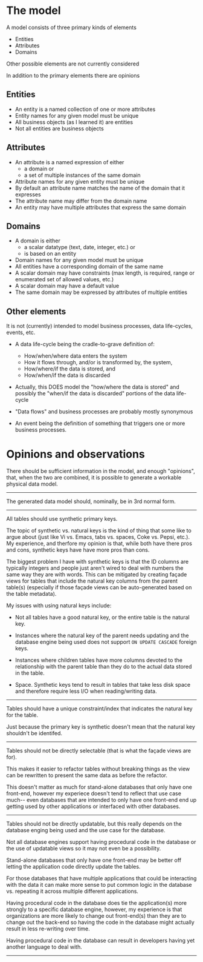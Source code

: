 # The model

A model consists of three primary kinds of elements

 * Entities
 * Attributes
 * Domains

Other possible elements are not currently considered

In addition to the primary elements there are opinions

## Entities

 * An entity is a named collection of one or more attributes
 * Entity names for any given model must be unique
 * All business objects (as I learned it) are entities
 * Not all entities are business objects

## Attributes

 * An attribute is a named expression of either
    * a domain or
    * a set of multiple instances of the same domain
 * Attribute names for any given entity must be unique
 * By default an attribute name matches the name of the domain that it expresses
 * The attribute name may differ from the domain name
 * An entity may have multiple attributes that express the same domain

## Domains

 * A domain is either
    * a scalar datatype (text, date, integer, etc.) or
    * is based on an entity
 * Domain names for any given model must be unique
 * All entities have a corresponding domain of the same name
 * A scalar domain may have constraints (max length, is required, range or enumerated set of allowed values, etc.)
 * A scalar domain may have a default value
 * The same domain may be expressed by attributes of multiple entities

## Other elements

It is not (currently) intended to model business processes, data life-cycles, events, etc.

 * A data life-cycle being the cradle-to-grave definition of:

    * How/when/where data enters the system
    * How it flows through, and/or is transformed by, the system,
    * How/where/if the data is stored, and
    * How/when/if the data is discarded

 * Actually, this DOES model the "how/where the data is stored" and possibly the "when/if the data is discarded" portions of the data life-cycle

 * "Data flows" and business processes are probably mostly synonymous

 * An event being the definition of something that triggers one or more business processes.

# Opinions and observations

There should be sufficient information in the model, and enough "opinions", that, when the two are combined, it is possible to generate a workable physical data model.

----

The generated data model should, nominally, be in 3rd normal form.

----

All tables should use synthetic primary keys.

The topic of synthetic vs. natural keys is the kind of thing that some like to argue about (just like Vi vs. Emacs, tabs vs. spaces, Coke vs. Pepsi, etc.). My experience, and therfore my opinion is that, while both have there pros and cons, synthetic keys have have more pros than cons.

The biggest problem I have with synthetic keys is that the ID columns are typically integers and people just aren't wired to deal with numbers the same way they are with words. This can be mitigated by creating façade views for tables that include the natural key columns from the parent table(s) (especially if those façade views can be auto-generated based on the table metadata).

My issues with using natural keys include:

 * Not all tables have a good natural key, or the entire table is the natural key.

 * Instances where the natural key of the parent needs updating and the database engine being used does not support ```ON UPDATE CASCADE``` foreign keys.

 * Instances where children tables have more columns devoted to the relationship with the parent table than they do to the actual data stored in the table.

 * Space. Synthetic keys tend to result in tables that take less disk space and therefore require less I/O when reading/writing data.

----

Tables should have a unique constraint/index that indicates the natural key for the table.

Just because the primary key is synthetic doesn't mean that the natural key shouldn't be identifed.

----

Tables should not be directly selectable (that is what the façade views are for).

This makes it easier to refactor tables without breaking things as the view can be rewritten to present the same data as before the refactor.

This doesn't matter as much for stand-alone databases that only have one front-end, however my experiece doesn't tend to reflect that use case much-- even databases that are intended to only have one front-end end up getting used by other applications or interfaced with other databases.

----

Tables should not be directly updatable, but this really depends on the database enging being used and the use case for the database.

Not all database engines support having procedural code in the database or the use of updatable views so it may not even be a possibility.

Stand-alone databases that only have one front-end may be better off letting the application code directly update the tables.

For those databases that have multiple applications that could be interacting with the data it can make more sense to put common logic in the database vs. repeating it across multiple different applications.

Having procedural code in the database does tie the application(s) more strongly to a specific database engine, however, my experience is that organizations are more likely to change out front-end(s) than they are to change out the back-end so having the code in the database might actually result in less re-writing over time.

Having procedural code in the database can result in developers having yet another language to deal with.

----
